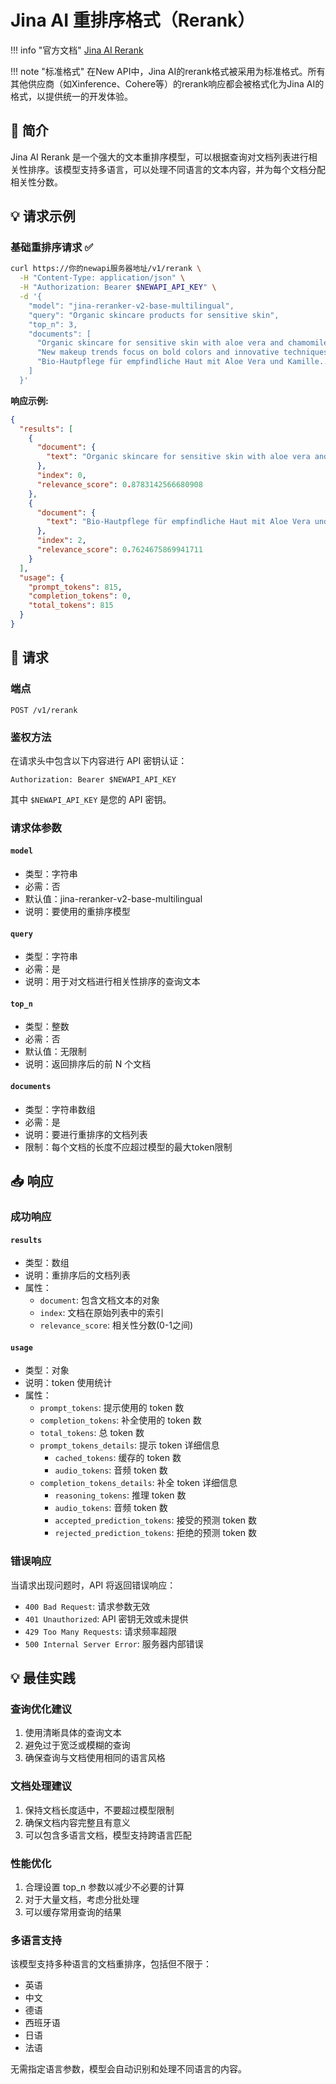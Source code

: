 # Jina AI 重排序格式（Rerank）

!!! info "官方文档"
    [Jina AI Rerank](https://jina.ai/reranker)

!!! note "标准格式"
    在New API中，Jina AI的rerank格式被采用为标准格式。所有其他供应商（如Xinference、Cohere等）的rerank响应都会被格式化为Jina AI的格式，以提供统一的开发体验。

## 📝 简介

Jina AI Rerank 是一个强大的文本重排序模型，可以根据查询对文档列表进行相关性排序。该模型支持多语言，可以处理不同语言的文本内容，并为每个文档分配相关性分数。

## 💡 请求示例

### 基础重排序请求 ✅

```bash
curl https://你的newapi服务器地址/v1/rerank \
  -H "Content-Type: application/json" \
  -H "Authorization: Bearer $NEWAPI_API_KEY" \
  -d '{
    "model": "jina-reranker-v2-base-multilingual",
    "query": "Organic skincare products for sensitive skin",
    "top_n": 3,
    "documents": [
      "Organic skincare for sensitive skin with aloe vera and chamomile...",
      "New makeup trends focus on bold colors and innovative techniques...",
      "Bio-Hautpflege für empfindliche Haut mit Aloe Vera und Kamille..."
    ]
  }'
```

**响应示例:**

```json
{
  "results": [
    {
      "document": {
        "text": "Organic skincare for sensitive skin with aloe vera and chamomile..."
      },
      "index": 0,
      "relevance_score": 0.8783142566680908
    },
    {
      "document": {
        "text": "Bio-Hautpflege für empfindliche Haut mit Aloe Vera und Kamille..."
      },
      "index": 2,
      "relevance_score": 0.7624675869941711
    }
  ],
  "usage": {
    "prompt_tokens": 815,
    "completion_tokens": 0,
    "total_tokens": 815
  }
}
```

## 📮 请求

### 端点

```
POST /v1/rerank
```

### 鉴权方法

在请求头中包含以下内容进行 API 密钥认证：

```
Authorization: Bearer $NEWAPI_API_KEY
```

其中 `$NEWAPI_API_KEY` 是您的 API 密钥。

### 请求体参数

#### `model`
- 类型：字符串
- 必需：否
- 默认值：jina-reranker-v2-base-multilingual
- 说明：要使用的重排序模型

#### `query`
- 类型：字符串
- 必需：是
- 说明：用于对文档进行相关性排序的查询文本

#### `top_n`
- 类型：整数
- 必需：否
- 默认值：无限制
- 说明：返回排序后的前 N 个文档

#### `documents`
- 类型：字符串数组
- 必需：是
- 说明：要进行重排序的文档列表
- 限制：每个文档的长度不应超过模型的最大token限制

## 📥 响应

### 成功响应

#### `results`
- 类型：数组
- 说明：重排序后的文档列表
- 属性：
  - `document`: 包含文档文本的对象
  - `index`: 文档在原始列表中的索引
  - `relevance_score`: 相关性分数(0-1之间)

#### `usage`
- 类型：对象
- 说明：token 使用统计
- 属性：
  - `prompt_tokens`: 提示使用的 token 数
  - `completion_tokens`: 补全使用的 token 数
  - `total_tokens`: 总 token 数
  - `prompt_tokens_details`: 提示 token 详细信息
    - `cached_tokens`: 缓存的 token 数
    - `audio_tokens`: 音频 token 数
  - `completion_tokens_details`: 补全 token 详细信息
    - `reasoning_tokens`: 推理 token 数
    - `audio_tokens`: 音频 token 数
    - `accepted_prediction_tokens`: 接受的预测 token 数
    - `rejected_prediction_tokens`: 拒绝的预测 token 数

### 错误响应

当请求出现问题时，API 将返回错误响应：

- `400 Bad Request`: 请求参数无效
- `401 Unauthorized`: API 密钥无效或未提供
- `429 Too Many Requests`: 请求频率超限
- `500 Internal Server Error`: 服务器内部错误

## 💡 最佳实践

### 查询优化建议

1. 使用清晰具体的查询文本
2. 避免过于宽泛或模糊的查询
3. 确保查询与文档使用相同的语言风格

### 文档处理建议

1. 保持文档长度适中，不要超过模型限制
2. 确保文档内容完整且有意义
3. 可以包含多语言文档，模型支持跨语言匹配

### 性能优化

1. 合理设置 top_n 参数以减少不必要的计算
2. 对于大量文档，考虑分批处理
3. 可以缓存常用查询的结果

### 多语言支持

该模型支持多种语言的文档重排序，包括但不限于：

- 英语
- 中文
- 德语
- 西班牙语
- 日语
- 法语

无需指定语言参数，模型会自动识别和处理不同语言的内容。
